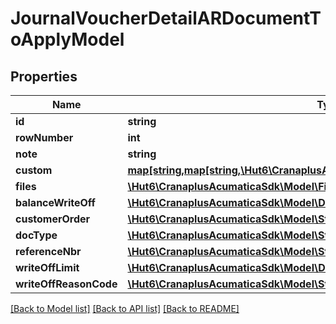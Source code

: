 # JournalVoucherDetailARDocumentToApplyModel

## Properties
Name | Type | Description | Notes
------------ | ------------- | ------------- | -------------
**id** | **string** |  | [optional] 
**rowNumber** | **int** |  | [optional] 
**note** | **string** |  | [optional] 
**custom** | [**map[string,map[string,\Hut6\CranaplusAcumaticaSdk\Model\CustomFieldModel]]**](map.md) |  | [optional] 
**files** | [**\Hut6\CranaplusAcumaticaSdk\Model\FileLinkModel[]**](FileLinkModel.md) |  | [optional] 
**balanceWriteOff** | [**\Hut6\CranaplusAcumaticaSdk\Model\DecimalValueModel**](DecimalValueModel.md) |  | [optional] 
**customerOrder** | [**\Hut6\CranaplusAcumaticaSdk\Model\StringValueModel**](StringValueModel.md) |  | [optional] 
**docType** | [**\Hut6\CranaplusAcumaticaSdk\Model\StringValueModel**](StringValueModel.md) |  | [optional] 
**referenceNbr** | [**\Hut6\CranaplusAcumaticaSdk\Model\StringValueModel**](StringValueModel.md) |  | [optional] 
**writeOffLimit** | [**\Hut6\CranaplusAcumaticaSdk\Model\DecimalValueModel**](DecimalValueModel.md) |  | [optional] 
**writeOffReasonCode** | [**\Hut6\CranaplusAcumaticaSdk\Model\StringValueModel**](StringValueModel.md) |  | [optional] 

[[Back to Model list]](../README.md#documentation-for-models) [[Back to API list]](../README.md#documentation-for-api-endpoints) [[Back to README]](../README.md)


